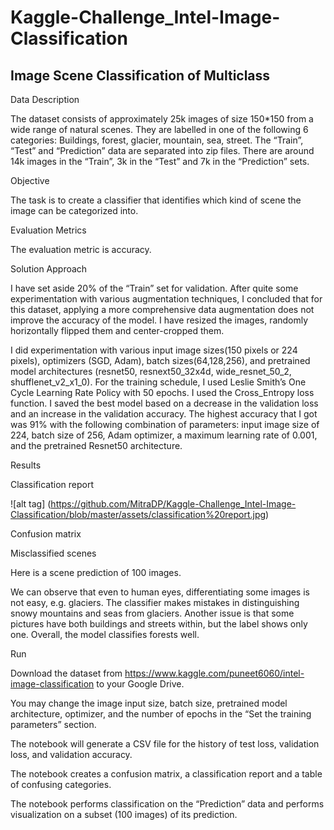# Kaggle-Challenge_Intel-Image-Classification
## Image Scene Classification of Multiclass



Data Description

The dataset consists of approximately 25k images of size 150*150 from a wide range of natural scenes. They are labelled in one of the following 6 categories: Buildings, forest, glacier, mountain, sea, street. The “Train”, “Test” and “Prediction” data are separated into zip files. There are around 14k images in the “Train”, 3k in the “Test” and 7k in the “Prediction” sets.

Objective

The task is to create a classifier that identifies which kind of scene the image can be categorized into.

Evaluation Metrics

The evaluation metric is accuracy.

Solution Approach

I have set aside 20% of the “Train” set for validation. After quite some experimentation with various augmentation techniques, I concluded that for this dataset, applying a more comprehensive data augmentation does not improve the accuracy of the model. I have resized the images, randomly horizontally flipped them and center-cropped them. 



I did experimentation with various input image sizes(150 pixels or 224 pixels), optimizers (SGD, Adam), batch sizes(64,128,256), and pretrained model architectures (resnet50, resnext50_32x4d, wide_resnet_50_2, shufflenet_v2_x1_0). For the training schedule, I used Leslie Smith’s One Cycle Learning Rate Policy with 50 epochs. I used the Cross_Entropy loss function. I saved the best model based on a decrease in the validation loss and an increase in the validation accuracy.
The highest accuracy that I got was 91% with the following combination of parameters: input image size of 224, batch size of 256, Adam optimizer, a maximum learning rate of 0.001, and the pretrained Resnet50 architecture. 

Results

Classification report

![alt tag] (https://github.com/MitraDP/Kaggle-Challenge_Intel-Image-Classification/blob/master/assets/classification%20report.jpg)
 
Confusion matrix

Misclassified scenes
 
Here is a scene prediction of 100 images.
 
 
We can observe that even to human eyes, differentiating some images is not easy, e.g. glaciers. The classifier makes mistakes in distinguishing snowy mountains and seas from glaciers. Another issue is that some pictures have both buildings and streets within, but the label shows only one. Overall, the model classifies forests well.

Run 

Download the dataset from https://www.kaggle.com/puneet6060/intel-image-classification to your Google Drive.

You may change the image input size, batch size, pretrained model architecture, optimizer, and the number of epochs in the “Set the training parameters” section.

The notebook will generate a CSV file for the history of test loss, validation loss, and validation accuracy.

The notebook creates a confusion matrix, a classification report and a table of confusing categories.

The notebook performs classification on the “Prediction” data and performs visualization on a subset (100 images) of its prediction.

